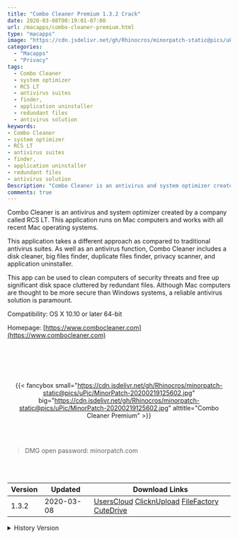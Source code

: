 ```yaml
---
title: "Combo Cleaner Premium 1.3.2 Crack"
date: 2020-03-08T00:19:01-07:00
url: /macapps/combo-cleaner-premium.html
type: "macapps"
image: "https://cdn.jsdelivr.net/gh/Rhinocros/minorpatch-static@pics/uPic/udz1fy.png"
categories:
  - "Macapps"
  - "Privacy"
tags:
  - Combo Cleaner
  - system optimizer
  - RCS LT
  - antivirus suites
  - finder,
  - application uninstaller
  - redundant files
  - antivirus solution
keywords:
- Combo Cleaner
- system optimizer
- RCS LT
- antivirus suites
- finder,
- application uninstaller
- redundant files
- antivirus solution
Description: "Combo Cleaner is an antivirus and system optimizer created by a company called RCS LT. This application runs on Mac computers and works with all recent Mac operating systems."
comments: true
---
```


Combo Cleaner is an antivirus and system optimizer created by a company called RCS LT. This application runs on Mac computers and works with all recent Mac operating systems.

This application takes a different approach as compared to traditional antivirus suites. As well as an antivirus function, Combo Cleaner includes a disk cleaner, big files finder, duplicate files finder, privacy scanner, and application uninstaller.

This app can be used to clean computers of security threats and free up significant disk space cluttered by redundant files. Although Mac computers are thought to be more secure than Windows systems, a reliable antivirus solution is paramount.



Compatibility: OS X 10.10 or later 64-bit

Homepage: [https://www.combocleaner.com](https://www.combocleaner.com)

<br/>
<br/>
<script async src="https://pagead2.googlesyndication.com/pagead/js/adsbygoogle.js"></script>
<ins class="adsbygoogle"
     style="display:block; text-align:center;"
     data-ad-layout="in-article"
     data-ad-format="fluid"
     data-ad-client="ca-pub-8746275014476192"
     data-ad-slot="5144997159"></ins>
<script>
     (adsbygoogle = window.adsbygoogle || []).push({});
</script>
<br/>
<br/>


<center>

{{< fancybox small="https://cdn.jsdelivr.net/gh/Rhinocros/minorpatch-static@pics/uPic/MinorPatch-20200219125602.jpg" big="https://cdn.jsdelivr.net/gh/Rhinocros/minorpatch-static@pics/uPic/MinorPatch-20200219125602.jpg" alttitle="Combo Cleaner Premium" >}}

</center>

<br/>
<br/>


> DMG open password: minorpatch.com

<br/>

<br/>
<div id="history_version" class="history_version">

| Version | Updated | Download Links |
| ---- | ---- | ---- |
| 1.3.2 | 2020-03-08 | [UsersCloud](https://ouo.io/ex264Q)   [ClicknUpload](https://ouo.io/jRLXo5)   [FileFactory](https://ouo.io/hZNK1sj)   [CuteDrive](https://ouo.io/403H9k) |
<details>
<summary>History Version</summary>

| Version | Updated | Download Links |
| ---- | ---- | ---- |
| 1.3.1 | 2020-02-19 | [UsersCloud](https://ouo.io/wns6JX)   [ClicknUpload](https://ouo.io/REj0ktf)   [Mega](https://ouo.io/sJhKok)   [CuteDrive](https://ouo.io/DXNGnn) |
</details>

</div>
